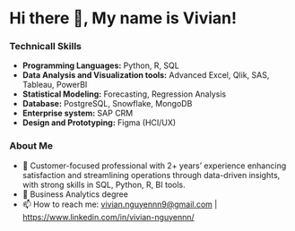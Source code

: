 # Hi there 👋, My name is Vivian!

### **Technicall Skills**

- **Programming Languages:** Python, R, SQL
- **Data Analysis and Visualization tools:** Advanced Excel, Qlik, SAS, Tableau, PowerBI
- **Statistical Modeling:** Forecasting, Regression Analysis
- **Database:** PostgreSQL, Snowflake, MongoDB
- **Enterprise system:** SAP CRM
- **Design and Prototyping:** Figma (HCI/UX)

### **About Me**
- 🔭 Customer-focused professional with 2+ years’ experience enhancing satisfaction and streamlining operations through data-driven insights, with strong skills in SQL, Python, R, BI tools.
- 🌱 Business Analytics degree
- 📫 How to reach me: vivian.nguyennn9@gmail.com |  https://www.linkedin.com/in/vivian-nguyennn/
